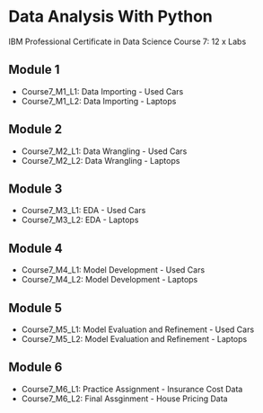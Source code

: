 # Data Analysis With Python
IBM Professional Certificate in Data Science Course 7: 12 x Labs
## Module 1
 * Course7_M1_L1: Data Importing - Used Cars
 * Course7_M1_L2: Data Importing - Laptops
## Module 2
 * Course7_M2_L1: Data Wrangling - Used Cars
 * Course7_M2_L2: Data Wrangling - Laptops
## Module 3
 * Course7_M3_L1: EDA - Used Cars
 * Course7_M3_L2: EDA - Laptops
## Module 4
 * Course7_M4_L1: Model Development - Used Cars
 * Course7_M4_L2: Model Development - Laptops
## Module 5
 * Course7_M5_L1: Model Evaluation and Refinement - Used Cars
 * Course7_M5_L2: Model Evaluation and Refinement - Laptops
## Module 6
 * Course7_M6_L1: Practice Assignment - Insurance Cost Data
 * Course7_M6_L2: Final Assginment - House Pricing Data
